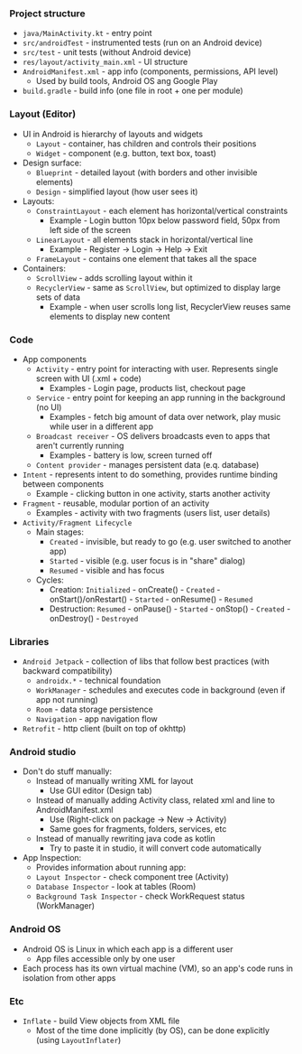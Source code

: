 ### Project structure
* `java/MainActivity.kt` - entry point
* `src/androidTest` - instrumented tests (run on an Android device)
* `src/test` - unit tests (without Android device)
* `res/layout/activity_main.xml` - UI structure
* `AndroidManifest.xml` - app info (components, permissions, API level)
    * Used by build tools, Android OS ang Google Play
* `build.gradle` - build info (one file in root + one per module)

### Layout (Editor)
* UI in Android is hierarchy of layouts and widgets
    * `Layout` - container, has children and controls their positions
    * `Widget` - component (e.g. button, text box, toast)
* Design surface:
    * `Blueprint` - detailed layout (with borders and other invisible elements)
    * `Design` - simplified layout (how user sees it)
* Layouts:
    * `ConstraintLayout` - each element has horizontal/vertical constraints
        * Example - Login button 10px below password field, 50px from left side of the screen
    * `LinearLayout` - all elements stack in horizontal/vertical line
        * Example - Register -> Login -> Help -> Exit
    * `FrameLayout` - contains one element that takes all the space
* Containers:
    * `ScrollView` - adds scrolling layout within it
    * `RecyclerView` - same as `ScrollView`, but optimized to display large sets of data
        * Example - when user scrolls long list, RecyclerView reuses same elements to display new content
    
### Code
* App components
    * `Activity` - entry point for interacting with user. Represents single screen with UI (.xml + code)
        * Examples - Login page, products list, checkout page
    * `Service` - entry point for keeping an app running in the background (no UI)
        * Examples - fetch big amount of data over network, play music while user in a different app
    * `Broadcast receiver` - OS delivers broadcasts even to apps that aren't currently running
        * Examples - battery is low, screen turned off 
    * `Content provider` - manages persistent data (e.q. database)
* `Intent` - represents intent to do something, provides runtime binding between components
    * Example - clicking button in one activity, starts another activity
* `Fragment` - reusable, modular portion of an activity
    * Examples - activity with two fragments (users list, user details)
* `Activity/Fragment Lifecycle`
    * Main stages:
        * `Created` - invisible, but ready to go (e.g. user switched to another app)
        * `Started` - visible (e.g. user focus is in "share" dialog)
        * `Resumed` - visible and has focus
    * Cycles:
        * Creation: `Initialized` - onCreate() - `Created` - onStart()/onRestart() - `Started` - onResume() - `Resumed`
        * Destruction: `Resumed` - onPause() - `Started` - onStop() - `Created` - onDestroy() - `Destroyed`
    
### Libraries
* `Android Jetpack` - collection of libs that follow best practices (with backward compatibility)
    * `androidx.*` - technical foundation
    * `WorkManager` - schedules and executes code in background (even if app not running)
    * `Room` - data storage persistence
    * `Navigation` - app navigation flow
* `Retrofit` - http client (built on top of okhttp)
    
### Android studio
* Don't do stuff manually:
    * Instead of manually writing XML for layout
        * Use GUI editor (Design tab)
    * Instead of manually adding Activity class, related xml and line to AndroidManifest.xml
        * Use (Right-click on package -> New -> Activity)
        * Same goes for fragments, folders, services, etc
    * Instead of manually rewriting java code as kotlin 
        * Try to paste it in studio, it will convert code automatically
* App Inspection:
    * Provides information about running app:
    * `Layout Inspector` - check component tree (Activity)
    * `Database Inspector` - look at tables (Room)
    * `Background Task Inspector` - check WorkRequest status (WorkManager)
    
### Android OS
* Android OS is Linux in which each app is a different user
    * App files accessible only by one user
* Each process has its own virtual machine (VM), so an app's code runs in isolation from other apps

### Etc
* `Inflate` - build View objects from XML file
    * Most of the time done implicitly (by OS), can be done explicitly (using `LayoutInflater`)